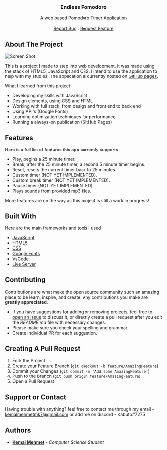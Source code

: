 <br/>
<p align="center">
  <h3 align="center">Endless Pomodoro</h3>
  <p align="center">
    A web based Pomodoro Timer Application
    <br/>
    <br/>
    <a href="https://github.com/kabuto-mk7/PomodoroTimer/issues">Report Bug</a>
    .
    <a href="https://github.com/kabuto-mk7/PomodoroTimer/issues">Request Feature</a>
  </p>
</p> 

## About The Project

![Screen Shot](https://i.imgur.com/rvGOu6y.png)

This is a project I made to step into web development, it was made using the stack of HTML5, JavaScript and CSS. I intend to use the application to help with my studies! The application is currently hosted on <a href=https://kabuto-mk7.github.io/PomodoroTimer>GitHub pages</a>.

What I learned from this project:

* Developing my skills with JavaScript
* Design elements, using CSS and HTML
* Working with full stack, from design and front end to back end
* Using API's (Google Fonts)
* Learning optimization techniques for performance
* Running a always-on publication (GitHub Pages)

## Features

Here is a full list of features this app currently supports

* Play, begins a 25 minute timer.
* Break, after the 25 minute timer, a second 5 minute timer begins.
* Reset, resets the current timer back to 25 minutes.
* Custom timer (NOT YET IMPLEMENTED).
* Custom break timer (NOT YET IMPLEMENTED).
* Pause timer (NOT YET IMPLEMENTED).
* Plays sounds from provided mp3 files.

More features are on the way as this project is still a work in progress! 

## Built With

Here are the main frameworks and tools I used

* [JavaScript](https://www.javascript.com/)
* [HTML5](https://html.com/html5/)
* [CSS](https://www.w3schools.com/w3css/)
* [Google Fonts](https://fonts.google.com/)
* [VsCode](https://code.visualstudio.com/)
* [Live Server](https://ritwickdey.github.io/vscode-live-server/)

## Contributing

Contributions are what make the open source community such an amazing place to be learn, inspire, and create. Any contributions you make are **greatly appreciated**.
* If you have suggestions for adding or removing projects, feel free to [open an issue](https://github.com/kabuto-mk7/PomodoroTimer/issues/new) to discuss it, or directly create a pull request after you edit the *README.md* file with necessary changes.
* Please make sure you check your spelling and grammar.
* Create individual PR for each suggestion.

## Creating A Pull Request

1. Fork the Project
2. Create your Feature Branch (`git checkout -b feature/AmazingFeature`)
3. Commit your Changes (`git commit -m 'Add some AmazingFeature'`)
4. Push to the Branch (`git push origin feature/AmazingFeature`)
5. Open a Pull Request

## Support or Contact

Having trouble with anything? feel free to contact me through my email - kemalmehmetmk7@gmail.com or add me on discord - Kabuto#7275

## Authors

* **[Kemal Mehmet](www.Github.com/kabuto-mk7)** - *Computer Science Student*

